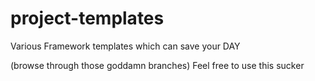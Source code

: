 # project-templates
Various Framework templates which can save your DAY

(browse through those goddamn branches)
Feel free to use this sucker
